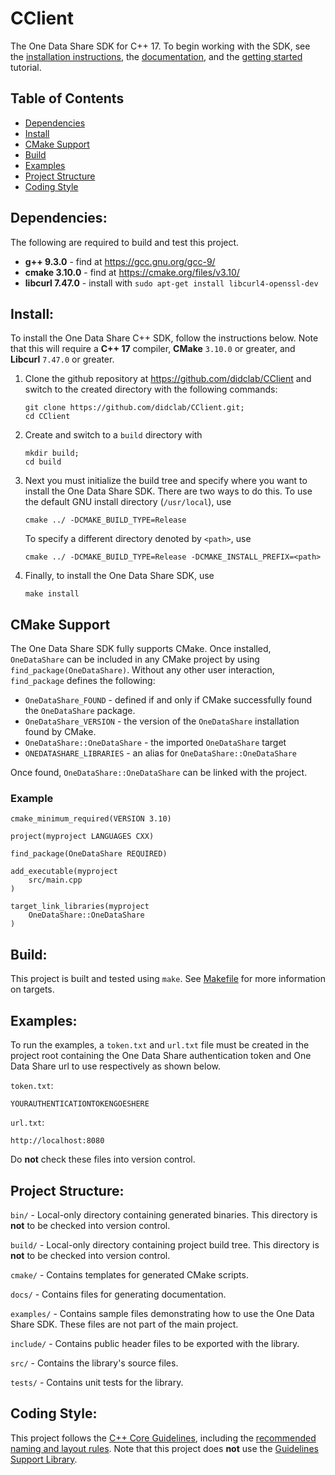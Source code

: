 CClient
=======

The One Data Share SDK for C++ 17. To begin working with the SDK, see the [installation instructions](#install), the [documentation](), and the [getting started](getting-started.md) tutorial.

Table of Contents
-----------------
- [Dependencies](#dependencies)
- [Install](#install)
- [CMake Support](#cmake-support)
- [Build](#build)
- [Examples](#examples)
- [Project Structure](#project-structure)
- [Coding Style](#coding-style)

Dependencies:
-------------
The following are required to build and test this project.
- **g++ 9.3.0** - find at https://gcc.gnu.org/gcc-9/
- **cmake 3.10.0** - find at https://cmake.org/files/v3.10/
- **libcurl 7.47.0** - install with `sudo apt-get install libcurl4-openssl-dev`

Install:
--------

To install the One Data Share C++ SDK, follow the instructions below. Note that this will require a **C++ 17** compiler, **CMake** `3.10.0` or greater, and **Libcurl** `7.47.0` or greater.

1. Clone the github repository at https://github.com/didclab/CClient and switch to the created directory with the following commands:
    ```
    git clone https://github.com/didclab/CClient.git;
    cd CClient
    ```

2. Create and switch to a `build` directory with
    ```
    mkdir build;
    cd build
    ```

3. Next you must initialize the build tree and specify where you want to install the One Data Share SDK. There are two ways to do this. To use the default GNU install directory (`/usr/local`), use
    ```
    cmake ../ -DCMAKE_BUILD_TYPE=Release
    ```
    To specify a different directory denoted by `<path>`, use
    ```
    cmake ../ -DCMAKE_BUILD_TYPE=Release -DCMAKE_INSTALL_PREFIX=<path>
    ```

4. Finally, to install the One Data Share SDK, use
    ```
    make install
    ```

CMake Support
-------------

The One Data Share SDK fully supports CMake. Once installed, `OneDataShare` can be included in any CMake project by using `find_package(OneDataShare)`. Without any other user interaction, `find_package` defines the following:
 - `OneDataShare_FOUND` - defined if and only if CMake successfully found the `OneDataShare` package.
 - `OneDataShare_VERSION` - the version of the `OneDataShare` installation found by CMake.
 - `OneDataShare::OneDataShare` - the imported `OneDataShare` target
 - `ONEDATASHARE_LIBRARIES` - an alias for `OneDataShare::OneDataShare`

Once found, `OneDataShare::OneDataShare` can be linked with the project.

### Example ###
```
cmake_minimum_required(VERSION 3.10)

project(myproject LANGUAGES CXX)

find_package(OneDataShare REQUIRED)

add_executable(myproject
    src/main.cpp
)

target_link_libraries(myproject
    OneDataShare::OneDataShare
)
```

Build:
------
This project is built and tested using `make`. See [Makefile](Makefile) for more information on targets.

Examples:
---------
To run the examples, a `token.txt` and `url.txt` file must be created in the project root containing the One Data Share
authentication token and One Data Share url to use respectively as shown below.

`token.txt`:
```
YOURAUTHENTICATIONTOKENGOESHERE
```

`url.txt`:
```
http://localhost:8080
```

Do **not** check these files into version control.

Project Structure:
------------------
`bin/` - Local-only directory containing generated binaries. This directory is **not** to be checked into version control.

`build/` - Local-only directory containing project build tree. This directory is **not** to be checked into version control.

`cmake/` - Contains templates for generated CMake scripts.

`docs/` - Contains files for generating documentation.

`examples/` - Contains sample files demonstrating how to use the One Data Share SDK. These files are not part of the main project.

`include/` - Contains public header files to be exported with the library.

`src/` - Contains the library's source files.

`tests/` - Contains unit tests for the library.

Coding Style:
-------------
This project follows the [C++ Core Guidelines](https://github.com/isocpp/CppCoreGuidelines/blob/master/CppCoreGuidelines.md), including the [recommended naming and layout rules](https://github.com/isocpp/CppCoreGuidelines/blob/master/CppCoreGuidelines.md#nl-naming-and-layout-rules). Note that this project does **not** use the [Guidelines Support Library](https://github.com/isocpp/CppCoreGuidelines/blob/master/CppCoreGuidelines.md#nl-naming-and-layout-rules).